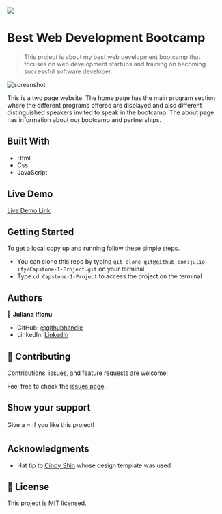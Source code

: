 ![](https://img.shields.io/badge/Microverse-blueviolet)

# Best Web Development Bootcamp

> This project is about my best web development bootcamp that focuses on web development startups and training on becoming successful software developer.

![screenshot](./screenshot.png)

This is a two page website. The home page has the main program section where the different programs offered are displayed and also different distinguished speakers invited to speak in the bootcamp. The about page has information about our bootcamp and partnerships.

## Built With

- Html
- Css
- JavaScript

## Live Demo

[Live Demo Link](https://livedemo.com)

## Getting Started

To get a local copy up and running follow these simple steps.

- You can clone this repo by typing `git clone git@github.com:julie-ify/Capstone-1-Project.git` on your terminal
- Type `cd Capstone-1-Project` to access the project on the terminal

## Authors

👤 **Juliana Ifionu**

- GitHub: [@githubhandle](https://github.com/julie-ify)
- LinkedIn: [LinkedIn](https://www.linkedin.com/in/juliana-ifionu-4a9492212/)

## 🤝 Contributing

Contributions, issues, and feature requests are welcome!

Feel free to check the [issues page](../../issues/).

## Show your support

Give a ⭐️ if you like this project!

## Acknowledgments

- Hat tip to [Cindy Shin](https://www.behance.net/adagio07) whose design template was used

## 📝 License

This project is [MIT](./MIT.md) licensed.
